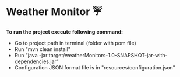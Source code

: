 # Weather Monitor :umbrella:

**To run the project execute following command:**
* Go to project path in terminal (folder with pom file)
* Run \"mvn clean install\"
* Run \"java -jar target/weatherMonitors-1.0-SNAPSHOT-jar-with-dependencies.jar\"
* Configuration JSON format file is in \"resources\\configuration.json\"
